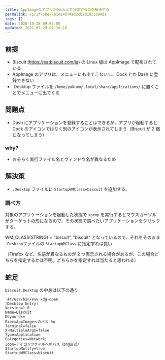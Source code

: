```yaml
---
title: AppImageなアプリがDock上で分裂するのを解決する
permalink: /p/2f76be77e1414d74ad2cb2d1d33c90da
tags: []
date: 2020-10-28 09:05:00
updated: 2021-07-29 01:16:18
---
```


## 前提

- Biscuit (<a href="https://eatbiscuit.com/ja"><https://eatbiscuit.com/ja>) の Linux 版は AppImage で配布されている
- AppImage のアプリは、メニューにも出てこないし、Dock とか Dash に登録できない
- .Desktop ファイルを `/home/yakumo/.local/share/applications/` に置くことでメニューに出てくる

## 問題点

- Dash にアプリケーションを登録することはできるが、アプリが起動すると Dock のアイコンではなく別のアイコンが表示されてしまう（Biscuit が 2 個になってしまう）

### why?

- おそらく実行ファイル名とウィンドウ名が異なるため

## 解決策

- `.Desktop` ファイルに `StartupWMClass=biscuit` を追加する。

### 調べ方

対象のアプリケーションを起動した状態で `xprop` を実行するとマウスカーソルがターゲットの形になるので、その状態で調べたいアプリケーションをクリックする。

WM_CLASS(STRING) = "biscuit", "biscuit" となっているので、それをそのまま `.Desktop`ファイルの `StartupWMClass` に指定すれば良い

（Firefox など、名前が異なるものが 2 つ表示される場合があるが、この場合どちらを指定するかは不明。どちらかを指定すれば当たると思われる）

## 蛇足

`biscuit.Desktop` の中身は以下の通り

```
`#!/usr/bin/env xdg-open
[Desktop Entry]
Version=1.0
Name=Biscuit
Keywords=
Exec=AppImageへのパス %u
Terminal=false
X-MultipleArgs=false
Type=Application
Categories=Network;
Icon=アイコンファイルへのパス（png形式）
StartupNotify=true
StartupWMClass=biscuit
```
